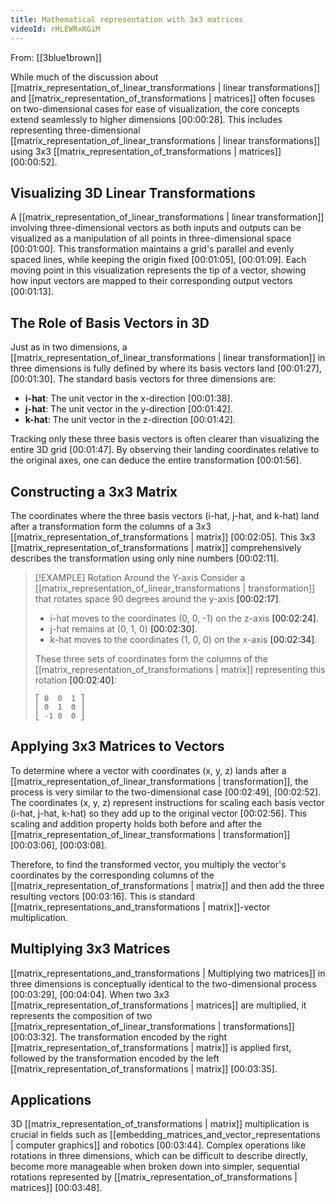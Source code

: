 ```yaml
---
title: Mathematical representation with 3x3 matrices
videoId: rHLEWRxRGiM
---
```


From: [[3blue1brown]] <br/> 

While much of the discussion about [[matrix_representation_of_linear_transformations | linear transformations]] and [[matrix_representation_of_transformations | matrices]] often focuses on two-dimensional cases for ease of visualization, the core concepts extend seamlessly to higher dimensions <a class="yt-timestamp" data-t="00:00:28">[00:00:28]</a>. This includes representing three-dimensional [[matrix_representation_of_linear_transformations | linear transformations]] using 3x3 [[matrix_representation_of_transformations | matrices]] <a class="yt-timestamp" data-t="00:00:52">[00:00:52]</a>.

## Visualizing 3D Linear Transformations
A [[matrix_representation_of_linear_transformations | linear transformation]] involving three-dimensional vectors as both inputs and outputs can be visualized as a manipulation of all points in three-dimensional space <a class="yt-timestamp" data-t="00:01:00">[00:01:00]</a>. This transformation maintains a grid's parallel and evenly spaced lines, while keeping the origin fixed <a class="yt-timestamp" data-t="00:01:05">[00:01:05]</a>, <a class="yt-timestamp" data-t="00:01:09">[00:01:09]</a>. Each moving point in this visualization represents the tip of a vector, showing how input vectors are mapped to their corresponding output vectors <a class="yt-timestamp" data-t="00:01:13">[00:01:13]</a>.

## The Role of Basis Vectors in 3D
Just as in two dimensions, a [[matrix_representation_of_linear_transformations | linear transformation]] in three dimensions is fully defined by where its basis vectors land <a class="yt-timestamp" data-t="00:01:27">[00:01:27]</a>, <a class="yt-timestamp" data-t="00:01:30">[00:01:30]</a>. The standard basis vectors for three dimensions are:
*   **i-hat**: The unit vector in the x-direction <a class="yt-timestamp" data-t="00:01:38">[00:01:38]</a>.
*   **j-hat**: The unit vector in the y-direction <a class="yt-timestamp" data-t="00:01:42">[00:01:42]</a>.
*   **k-hat**: The unit vector in the z-direction <a class="yt-timestamp" data-t="00:01:42">[00:01:42]</a>.

Tracking only these three basis vectors is often clearer than visualizing the entire 3D grid <a class="yt-timestamp" data-t="00:01:47">[00:01:47]</a>. By observing their landing coordinates relative to the original axes, one can deduce the entire transformation <a class="yt-timestamp" data-t="00:01:56">[00:01:56]</a>.

## Constructing a 3x3 Matrix
The coordinates where the three basis vectors (i-hat, j-hat, and k-hat) land after a transformation form the columns of a 3x3 [[matrix_representation_of_transformations | matrix]] <a class="yt-timestamp" data-t="00:02:05">[00:02:05]</a>. This 3x3 [[matrix_representation_of_transformations | matrix]] comprehensively describes the transformation using only nine numbers <a class="yt-timestamp" data-t="00:02:11">[00:02:11]</a>.

> [!EXAMPLE] Rotation Around the Y-axis
> Consider a [[matrix_representation_of_linear_transformations | transformation]] that rotates space 90 degrees around the y-axis <a class="yt-timestamp" data-t="00:02:17">[00:02:17]</a>.
> *   i-hat moves to the coordinates (0, 0, -1) on the z-axis <a class="yt-timestamp" data-t="00:02:24">[00:02:24]</a>.
> *   j-hat remains at (0, 1, 0) <a class="yt-timestamp" data-t="00:02:30">[00:02:30]</a>.
> *   k-hat moves to the coordinates (1, 0, 0) on the x-axis <a class="yt-timestamp" data-t="00:02:34">[00:02:34]</a>.
>
> These three sets of coordinates form the columns of the [[matrix_representation_of_transformations | matrix]] representing this rotation <a class="yt-timestamp" data-t="00:02:40">[00:02:40]</a>:
> ```
> ⎡ 0  0  1 ⎤
> ⎢ 0  1  0 ⎥
> ⎣ -1 0  0 ⎦
> ```

## Applying 3x3 Matrices to Vectors
To determine where a vector with coordinates (x, y, z) lands after a [[matrix_representation_of_linear_transformations | transformation]], the process is very similar to the two-dimensional case <a class="yt-timestamp" data-t="00:02:49">[00:02:49]</a>, <a class="yt-timestamp" data-t="00:02:52">[00:02:52]</a>.
The coordinates (x, y, z) represent instructions for scaling each basis vector (i-hat, j-hat, k-hat) so they add up to the original vector <a class="yt-timestamp" data="00:02:56">[00:02:56]</a>. This scaling and addition property holds both before and after the [[matrix_representation_of_linear_transformations | transformation]] <a class="yt-timestamp" data-t="00:03:06">[00:03:06]</a>, <a class="yt-timestamp" data-t="00:03:08">[00:03:08]</a>.

Therefore, to find the transformed vector, you multiply the vector's coordinates by the corresponding columns of the [[matrix_representation_of_transformations | matrix]] and then add the three resulting vectors <a class="yt-timestamp" data-t="00:03:16">[00:03:16]</a>. This is standard [[matrix_representations_and_transformations | matrix]]-vector multiplication.

## Multiplying 3x3 Matrices
[[matrix_representations_and_transformations | Multiplying two matrices]] in three dimensions is conceptually identical to the two-dimensional process <a class="yt-timestamp" data-t="00:03:29">[00:03:29]</a>, <a class="yt-timestamp" data-t="00:04:04">[00:04:04]</a>. When two 3x3 [[matrix_representation_of_transformations | matrices]] are multiplied, it represents the composition of two [[matrix_representation_of_linear_transformations | transformations]] <a class="yt-timestamp" data-t="00:03:32">[00:03:32]</a>. The transformation encoded by the right [[matrix_representation_of_transformations | matrix]] is applied first, followed by the transformation encoded by the left [[matrix_representation_of_transformations | matrix]] <a class="yt-timestamp" data-t="00:03:35">[00:03:35]</a>.

## Applications
3D [[matrix_representation_of_transformations | matrix]] multiplication is crucial in fields such as [[embedding_matrices_and_vector_representations | computer graphics]] and robotics <a class="yt-timestamp" data-t="00:03:44">[00:03:44]</a>. Complex operations like rotations in three dimensions, which can be difficult to describe directly, become more manageable when broken down into simpler, sequential rotations represented by [[matrix_representation_of_transformations | matrices]] <a class="yt-timestamp" data-t="00:03:48">[00:03:48]</a>.